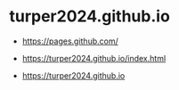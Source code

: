 # turper2024.github.io

* https://pages.github.com/


* https://turper2024.github.io/index.html
* https://turper2024.github.io
